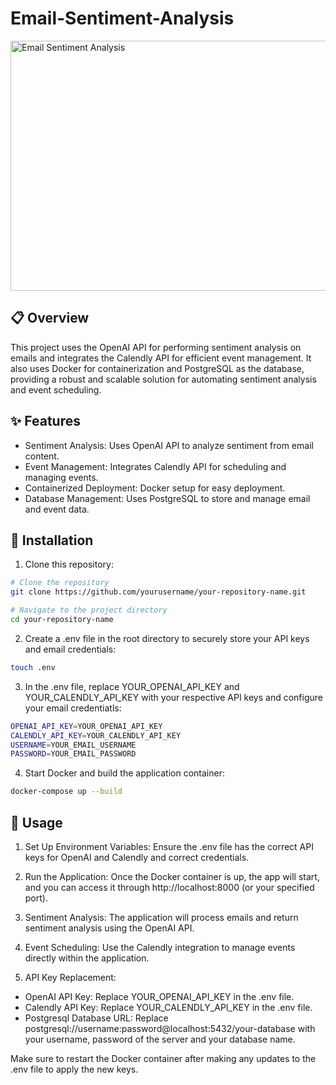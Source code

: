 # Email-Sentiment-Analysis
<img src="https://media.sproutsocial.com/uploads/2020/01/Insights-Featured-Art.png" alt="Email Sentiment Analysis" width="900" height="400">

## :clipboard: Overview
This project uses the OpenAI API for performing sentiment analysis on emails and integrates the Calendly API for efficient event management. It also uses Docker for containerization and PostgreSQL as the database, providing a robust and scalable solution for automating sentiment analysis and event scheduling.

## :sparkles: Features
- Sentiment Analysis: Uses OpenAI API to analyze sentiment from email content.
- Event Management: Integrates Calendly API for scheduling and managing events.
- Containerized Deployment: Docker setup for easy deployment.
- Database Management: Uses PostgreSQL to store and manage email and event data.

## :wrench: Installation
1. Clone this repository:

```bash
# Clone the repository
git clone https://github.com/yourusername/your-repository-name.git

# Navigate to the project directory
cd your-repository-name
```

2. Create a .env file in the root directory to securely store your API keys and email credentials:

```bash
touch .env
```

3. In the .env file, replace YOUR_OPENAI_API_KEY and YOUR_CALENDLY_API_KEY with your respective API keys and configure your email credentiatls:

 ```bash
OPENAI_API_KEY=YOUR_OPENAI_API_KEY
CALENDLY_API_KEY=YOUR_CALENDLY_API_KEY
USERNAME=YOUR_EMAIL_USERNAME
PASSWORD=YOUR_EMAIL_PASSWORD
```

4. Start Docker and build the application container:

```bash
docker-compose up --build
```

## :rocket: Usage

1. Set Up Environment Variables: Ensure the .env file has the correct API keys for OpenAI and Calendly and correct credentials.

2. Run the Application: Once the Docker container is up, the app will start, and you can access it through http://localhost:8000 (or your specified port).

3. Sentiment Analysis: The application will process emails and return sentiment analysis using the OpenAI API.
 
4. Event Scheduling: Use the Calendly integration to manage events directly within the application.

5. API Key Replacement:
 - OpenAI API Key: Replace YOUR_OPENAI_API_KEY in the .env file.
 - Calendly API Key: Replace YOUR_CALENDLY_API_KEY in the .env file.
 - Postgresql Database URL: Replace postgresql://username:password@localhost:5432/your-database with your username, password of the server and your database name.

Make sure to restart the Docker container after making any updates to the .env file to apply the new keys.
